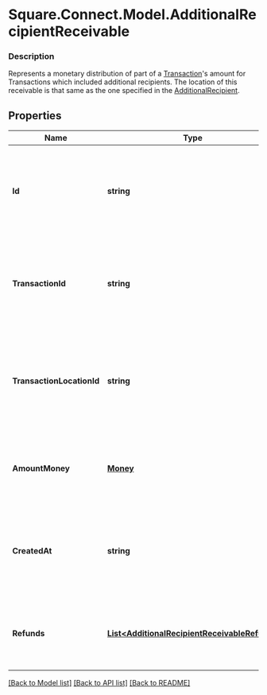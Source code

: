 # Square.Connect.Model.AdditionalRecipientReceivable

### Description

Represents a monetary distribution of part of a [Transaction](#type-transaction)'s amount for Transactions which included additional recipients. The location of this receivable is that same as the one specified in the [AdditionalRecipient](#type-additionalrecipient).

## Properties

Name | Type | Description | Notes
------------ | ------------- | ------------- | -------------
**Id** | **string** | The additional recipient receivable&#39;s unique ID, issued by Square payments servers. | 
**TransactionId** | **string** | The ID of the transaction that the additional recipient receivable was applied to. | 
**TransactionLocationId** | **string** | The ID of the location that created the receivable. This is the location ID on the associated transaction. | 
**AmountMoney** | [**Money**](Money.md) | The amount of the receivable. This will always be non-negative. | 
**CreatedAt** | **string** | The time when the additional recipient receivable was created, in RFC 3339 format. | [optional] 
**Refunds** | [**List&lt;AdditionalRecipientReceivableRefund&gt;**](AdditionalRecipientReceivableRefund.md) | Any refunds of the receivable that have been applied. | [optional] 



[[Back to Model list]](../README.md#documentation-for-models) [[Back to API list]](../README.md#documentation-for-api-endpoints) [[Back to README]](../README.md)

